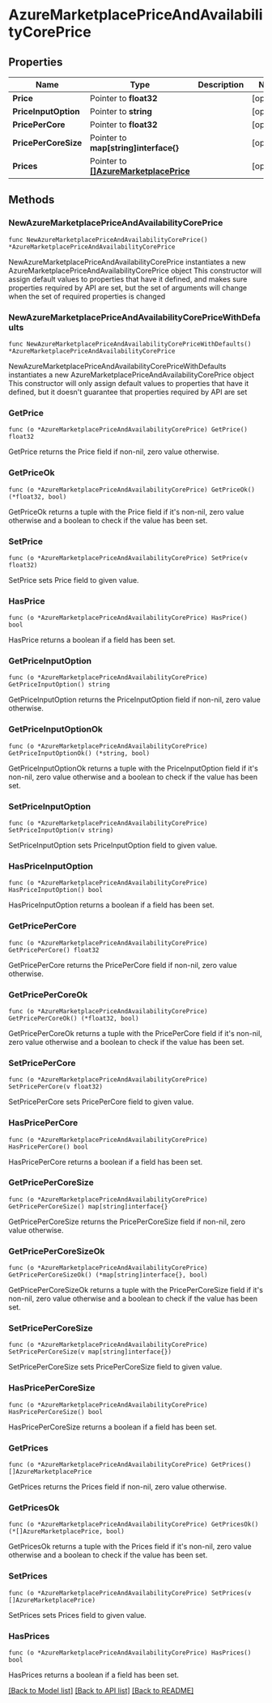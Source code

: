 # AzureMarketplacePriceAndAvailabilityCorePrice

## Properties

Name | Type | Description | Notes
------------ | ------------- | ------------- | -------------
**Price** | Pointer to **float32** |  | [optional] 
**PriceInputOption** | Pointer to **string** |  | [optional] 
**PricePerCore** | Pointer to **float32** |  | [optional] 
**PricePerCoreSize** | Pointer to **map[string]interface{}** |  | [optional] 
**Prices** | Pointer to [**[]AzureMarketplacePrice**](AzureMarketplacePrice.md) |  | [optional] 

## Methods

### NewAzureMarketplacePriceAndAvailabilityCorePrice

`func NewAzureMarketplacePriceAndAvailabilityCorePrice() *AzureMarketplacePriceAndAvailabilityCorePrice`

NewAzureMarketplacePriceAndAvailabilityCorePrice instantiates a new AzureMarketplacePriceAndAvailabilityCorePrice object
This constructor will assign default values to properties that have it defined,
and makes sure properties required by API are set, but the set of arguments
will change when the set of required properties is changed

### NewAzureMarketplacePriceAndAvailabilityCorePriceWithDefaults

`func NewAzureMarketplacePriceAndAvailabilityCorePriceWithDefaults() *AzureMarketplacePriceAndAvailabilityCorePrice`

NewAzureMarketplacePriceAndAvailabilityCorePriceWithDefaults instantiates a new AzureMarketplacePriceAndAvailabilityCorePrice object
This constructor will only assign default values to properties that have it defined,
but it doesn't guarantee that properties required by API are set

### GetPrice

`func (o *AzureMarketplacePriceAndAvailabilityCorePrice) GetPrice() float32`

GetPrice returns the Price field if non-nil, zero value otherwise.

### GetPriceOk

`func (o *AzureMarketplacePriceAndAvailabilityCorePrice) GetPriceOk() (*float32, bool)`

GetPriceOk returns a tuple with the Price field if it's non-nil, zero value otherwise
and a boolean to check if the value has been set.

### SetPrice

`func (o *AzureMarketplacePriceAndAvailabilityCorePrice) SetPrice(v float32)`

SetPrice sets Price field to given value.

### HasPrice

`func (o *AzureMarketplacePriceAndAvailabilityCorePrice) HasPrice() bool`

HasPrice returns a boolean if a field has been set.

### GetPriceInputOption

`func (o *AzureMarketplacePriceAndAvailabilityCorePrice) GetPriceInputOption() string`

GetPriceInputOption returns the PriceInputOption field if non-nil, zero value otherwise.

### GetPriceInputOptionOk

`func (o *AzureMarketplacePriceAndAvailabilityCorePrice) GetPriceInputOptionOk() (*string, bool)`

GetPriceInputOptionOk returns a tuple with the PriceInputOption field if it's non-nil, zero value otherwise
and a boolean to check if the value has been set.

### SetPriceInputOption

`func (o *AzureMarketplacePriceAndAvailabilityCorePrice) SetPriceInputOption(v string)`

SetPriceInputOption sets PriceInputOption field to given value.

### HasPriceInputOption

`func (o *AzureMarketplacePriceAndAvailabilityCorePrice) HasPriceInputOption() bool`

HasPriceInputOption returns a boolean if a field has been set.

### GetPricePerCore

`func (o *AzureMarketplacePriceAndAvailabilityCorePrice) GetPricePerCore() float32`

GetPricePerCore returns the PricePerCore field if non-nil, zero value otherwise.

### GetPricePerCoreOk

`func (o *AzureMarketplacePriceAndAvailabilityCorePrice) GetPricePerCoreOk() (*float32, bool)`

GetPricePerCoreOk returns a tuple with the PricePerCore field if it's non-nil, zero value otherwise
and a boolean to check if the value has been set.

### SetPricePerCore

`func (o *AzureMarketplacePriceAndAvailabilityCorePrice) SetPricePerCore(v float32)`

SetPricePerCore sets PricePerCore field to given value.

### HasPricePerCore

`func (o *AzureMarketplacePriceAndAvailabilityCorePrice) HasPricePerCore() bool`

HasPricePerCore returns a boolean if a field has been set.

### GetPricePerCoreSize

`func (o *AzureMarketplacePriceAndAvailabilityCorePrice) GetPricePerCoreSize() map[string]interface{}`

GetPricePerCoreSize returns the PricePerCoreSize field if non-nil, zero value otherwise.

### GetPricePerCoreSizeOk

`func (o *AzureMarketplacePriceAndAvailabilityCorePrice) GetPricePerCoreSizeOk() (*map[string]interface{}, bool)`

GetPricePerCoreSizeOk returns a tuple with the PricePerCoreSize field if it's non-nil, zero value otherwise
and a boolean to check if the value has been set.

### SetPricePerCoreSize

`func (o *AzureMarketplacePriceAndAvailabilityCorePrice) SetPricePerCoreSize(v map[string]interface{})`

SetPricePerCoreSize sets PricePerCoreSize field to given value.

### HasPricePerCoreSize

`func (o *AzureMarketplacePriceAndAvailabilityCorePrice) HasPricePerCoreSize() bool`

HasPricePerCoreSize returns a boolean if a field has been set.

### GetPrices

`func (o *AzureMarketplacePriceAndAvailabilityCorePrice) GetPrices() []AzureMarketplacePrice`

GetPrices returns the Prices field if non-nil, zero value otherwise.

### GetPricesOk

`func (o *AzureMarketplacePriceAndAvailabilityCorePrice) GetPricesOk() (*[]AzureMarketplacePrice, bool)`

GetPricesOk returns a tuple with the Prices field if it's non-nil, zero value otherwise
and a boolean to check if the value has been set.

### SetPrices

`func (o *AzureMarketplacePriceAndAvailabilityCorePrice) SetPrices(v []AzureMarketplacePrice)`

SetPrices sets Prices field to given value.

### HasPrices

`func (o *AzureMarketplacePriceAndAvailabilityCorePrice) HasPrices() bool`

HasPrices returns a boolean if a field has been set.


[[Back to Model list]](../README.md#documentation-for-models) [[Back to API list]](../README.md#documentation-for-api-endpoints) [[Back to README]](../README.md)


